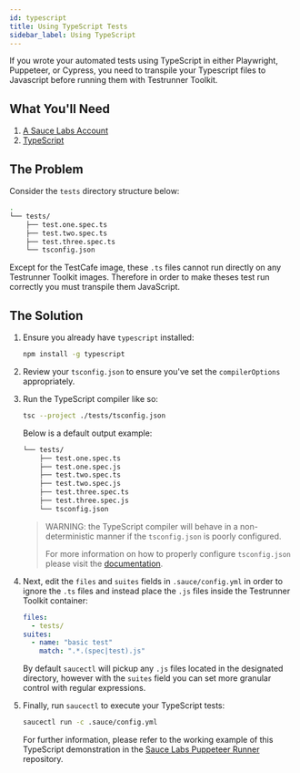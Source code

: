 ```yaml
---
id: typescript
title: Using TypeScript Tests
sidebar_label: Using TypeScript
---
```


If you wrote your automated tests using TypeScript in either Playwright, Puppeteer, or Cypress, you need to transpile your Typescript files to Javascript before running them with Testrunner Toolkit.

## What You'll Need
1. [A Sauce Labs Account](https://saucelabs.com/sign-up)
2. [TypeScript](https://www.typescriptlang.org/download)

## The Problem

Consider the `tests` directory structure below:

```bash
.
└── tests/
    ├── test.one.spec.ts
    ├── test.two.spec.ts
    ├── test.three.spec.ts
    └── tsconfig.json
```

Except for the TestCafe image, these `.ts` files cannot run directly on any Testrunner Toolkit images. Therefore in order to make theses test run correctly you must transpile them JavaScript.

## The Solution

1. Ensure you already have `typescript` installed:
    
   ```bash
   npm install -g typescript
   ```

2. Review your `tsconfig.json` to ensure you've set the `compilerOptions` appropriately.
 
3. Run the TypeScript compiler like so:
   
   ```bash
   tsc --project ./tests/tsconfig.json
   ```
   
   Below is a default output example:
   
   ```bash
   └── tests/
       ├── test.one.spec.ts
       ├── test.one.spec.js
       ├── test.two.spec.ts
       ├── test.two.spec.js
       ├── test.three.spec.ts
       ├── test.three.spec.js
       └── tsconfig.json
   ```
   
   > WARNING: the TypeScript compiler will behave in a non-deterministic manner if the `tsconfig.json` is poorly configured. 
   >
   > For more information on how to properly configure `tsconfig.json` please visit the [documentation](https://www.typescriptlang.org/docs/handbook/migrating-from-javascript.html#writing-a-configuration-file).

4. Next, edit the `files` and `suites` fields in `.sauce/config.yml` in order to ignore the `.ts` files and instead place the `.js` files inside the Testrunner Toolkit container:
    
   ```yaml
   files:
     - tests/
   suites:
     - name: "basic test"
       match: ".*.(spec|test).js"
   ```
   
   By default `saucectl` will pickup any `.js` files located in the designated directory, however with the `suites` field you can set more granular control with regular expressions.

5. Finally, run `saucectl` to execute your TypeScript tests:
   
   ```bash
   saucectl run -c .sauce/config.yml
   ```
   
    For further information, please refer to the working example of this TypeScript demonstration in the [Sauce Labs Puppeteer Runner](https://github.com/saucelabs/sauce-puppeteer-runner/tree/master/tests/fixtures/typescript) repository.